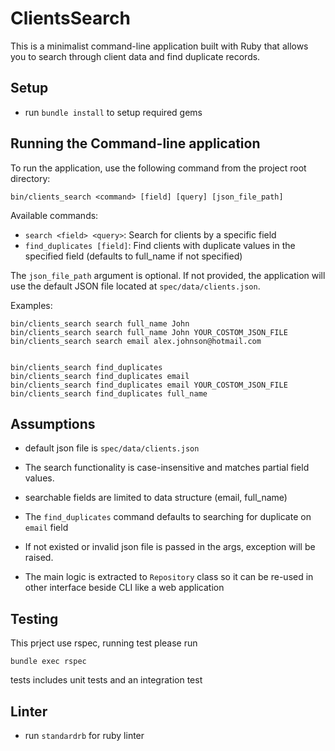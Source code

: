 # ClientsSearch

This is a minimalist command-line application built with Ruby that allows you to search through client data and find duplicate records.

## Setup

- run `bundle install` to setup required gems 


## Running the Command-line application

To run the application, use the following command from the project root directory:

```
bin/clients_search <command> [field] [query] [json_file_path]
```

Available commands:
 - `search <field> <query>`: Search for clients by a specific field
 - `find_duplicates [field]`: Find clients with duplicate values in the specified field (defaults to full_name if not specified)


The `json_file_path` argument is optional. If not provided, the application will use the default JSON file located at `spec/data/clients.json`.


Examples:
```
bin/clients_search search full_name John
bin/clients_search search full_name John YOUR_COSTOM_JSON_FILE
bin/clients_search search email alex.johnson@hotmail.com


bin/clients_search find_duplicates
bin/clients_search find_duplicates email
bin/clients_search find_duplicates email YOUR_COSTOM_JSON_FILE
bin/clients_search find_duplicates full_name
```

## Assumptions

- default json file is `spec/data/clients.json`

- The search functionality is case-insensitive and matches partial field values.

- searchable fields are limited to data structure (email, full_name)

-  The  `find_duplicates` command defaults to searching for duplicate on `email` field

- If not existed or invalid json file is passed in the args, exception will be raised.

- The main logic is extracted to `Repository` class so it can be re-used in other interface beside CLI like a web application

   

## Testing

This prject use rspec, running test please run

```
bundle exec rspec
```

tests includes unit tests and an integration test 

## Linter

- run `standardrb` for ruby linter

